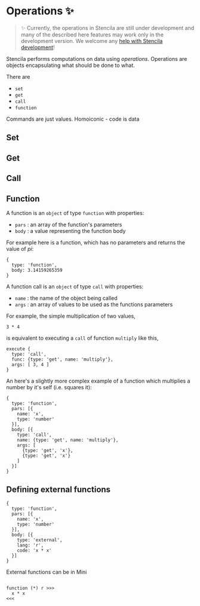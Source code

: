 # Operations :sparkles:

> :sparkles: Currently, the operations in Stencila are still under development and
> many of the described here features may work only in the development version. We
> welcome any [help with Stencila development](CONTRIBUTING.md)!

Stencila performs computations on data using _operations_.
Operations are objects encapsulating what should be done to what.


There are

- `set`
- `get`
- `call`
- `function`

Commands are just values. Homoiconic - code is data

## Set


## Get

## Call

## Function

A function is an `object` of type `function` with properties:

- `pars` : an array of the function's parameters
- `body` : a value representing the function body

For example here is a function, which has no parameters and returns the value of _pi_:

```mini
{
  type: 'function',
  body: 3.14159265359
}
```

A function call is an `object` of type `call` with properties:

- `name` : the name of the object being called
- `args` : an array of values to be used as the functions parameters


For example, the simple multiplication of two values,

```mini
3 * 4
```

is equivalent to executing a `call` of function `multiply` like this,

```mini
execute {
  type: 'call',
  func: {type: 'get', name: 'multiply'},
  args: [ 3, 4 ]
}
```

An here's a slightly more complex example of a function which multiplies a number by it's self (i.e. squares it):

```mini
{
  type: 'function',
  pars: [{
    name: 'x',
    type: 'number'
  }],
  body: [{
    type: 'call',
    name: {type: 'get', name: 'multiply'},
    args: [
      {type: 'get', 'x'},
      {type: 'get', 'x'}
    ]
  }]
}
```

## Defining external functions

```mini
{
  type: 'function',
  pars: [{
    name: 'x',
    type: 'number'
  }],
  body: [{
    type: 'external',
    lang: 'r',
    code: 'x * x'
  }]
}
```

External functions can be in Mini

```mini

function (*) r >>>
  x * x
<<<
```

